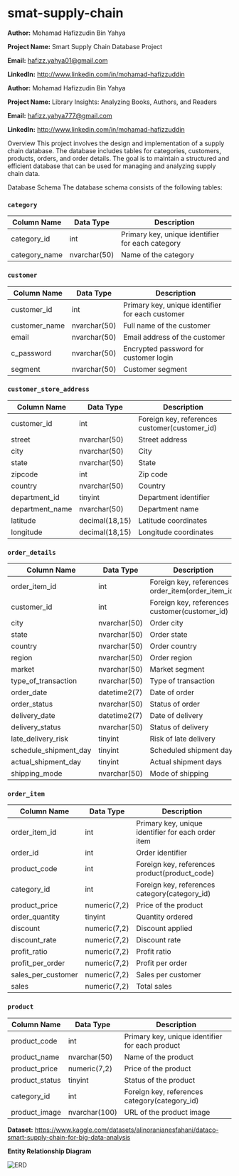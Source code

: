 # smat-supply-chain

**Author:** Mohamad Hafizzudin Bin Yahya

**Project Name:** Smart Supply Chain Database Project

**Email:** hafizz.yahya01@gmail.com

**LinkedIn:** http://www.linkedin.com/in/mohamad-hafizzuddin

**Author:** Mohamad Hafizzudin Bin Yahya

**Project Name:** Library Insights: Analyzing Books, Authors, and Readers

**Email:** hafizz.yahya777@gmail.com

**LinkedIn:** http://www.linkedin.com/in/mohamad-hafizzuddin

Overview
This project involves the design and implementation of a supply chain database. The database includes tables for categories, customers, products, orders, and order details. The goal is to maintain a structured and efficient database that can be used for managing and analyzing supply chain data.

Database Schema
The database schema consists of the following tables:


### `category`
| Column Name   | Data Type    | Description                              |
|---------------|--------------|------------------------------------------|
| category_id   | int          | Primary key, unique identifier for each category |
| category_name | nvarchar(50) | Name of the category                     |

### `customer`
| Column Name   | Data Type    | Description                              |
|---------------|--------------|------------------------------------------|
| customer_id   | int          | Primary key, unique identifier for each customer |
| customer_name | nvarchar(50) | Full name of the customer                |
| email         | nvarchar(50) | Email address of the customer            |
| c_password    | nvarchar(50) | Encrypted password for customer login    |
| segment       | nvarchar(50) | Customer segment                         |

### `customer_store_address`
| Column Name     | Data Type     | Description                              |
|-----------------|---------------|------------------------------------------|
| customer_id     | int           | Foreign key, references customer(customer_id) |
| street          | nvarchar(50)  | Street address                           |
| city            | nvarchar(50)  | City                                     |
| state           | nvarchar(50)  | State                                    |
| zipcode         | int           | Zip code                                 |
| country         | nvarchar(50)  | Country                                  |
| department_id   | tinyint       | Department identifier                    |
| department_name | nvarchar(50)  | Department name                          |
| latitude        | decimal(18,15)| Latitude coordinates                     |
| longitude       | decimal(18,15)| Longitude coordinates                    |

### `order_details`
| Column Name            | Data Type     | Description                              |
|------------------------|---------------|------------------------------------------|
| order_item_id          | int           | Foreign key, references order_item(order_item_id) |
| customer_id            | int           | Foreign key, references customer(customer_id) |
| city                   | nvarchar(50)  | Order city                               |
| state                  | nvarchar(50)  | Order state                              |
| country                | nvarchar(50)  | Order country                            |
| region                 | nvarchar(50)  | Order region                             |
| market                 | nvarchar(50)  | Market segment                           |
| type_of_transaction    | nvarchar(50)  | Type of transaction                      |
| order_date             | datetime2(7)  | Date of order                            |
| order_status           | nvarchar(50)  | Status of order                          |
| delivery_date          | datetime2(7)  | Date of delivery                         |
| delivery_status        | nvarchar(50)  | Status of delivery                       |
| late_delivery_risk     | tinyint       | Risk of late delivery                    |
| schedule_shipment_day  | tinyint       | Scheduled shipment days                  |
| actual_shipment_day    | tinyint       | Actual shipment days                     |
| shipping_mode          | nvarchar(50)  | Mode of shipping                         |

### `order_item`
| Column Name        | Data Type     | Description                              |
|--------------------|---------------|------------------------------------------|
| order_item_id      | int           | Primary key, unique identifier for each order item |
| order_id           | int           | Order identifier                         |
| product_code       | int           | Foreign key, references product(product_code) |
| category_id        | int           | Foreign key, references category(category_id) |
| product_price      | numeric(7,2)  | Price of the product                     |
| order_quantity     | tinyint       | Quantity ordered                         |
| discount           | numeric(7,2)  | Discount applied                         |
| discount_rate      | numeric(7,2)  | Discount rate                            |
| profit_ratio       | numeric(7,2)  | Profit ratio                             |
| profit_per_order   | numeric(7,2)  | Profit per order                         |
| sales_per_customer | numeric(7,2)  | Sales per customer                       |
| sales              | numeric(7,2)  | Total sales                              |

### `product`
| Column Name    | Data Type     | Description                              |
|----------------|---------------|------------------------------------------|
| product_code   | int           | Primary key, unique identifier for each product |
| product_name   | nvarchar(50)  | Name of the product                      |
| product_price  | numeric(7,2)  | Price of the product                     |
| product_status | tinyint       | Status of the product                    |
| category_id    | int           | Foreign key, references category(category_id) |
| product_image  | nvarchar(100) | URL of the product image                 |


**Dataset:** https://www.kaggle.com/datasets/alinoranianesfahani/dataco-smart-supply-chain-for-big-data-analysis

**Entity Relationship Diagram**

![ERD](https://github.com/user-attachments/assets/178da265-9249-453d-9b31-606bce2ec2bb)

